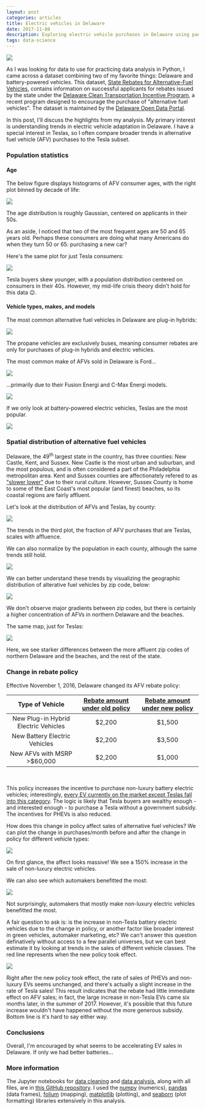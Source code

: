```yaml
---
layout: post
categories: articles
title: Electric vehicles in Delaware
date: 2017-11-08
description: Exploring electric vehicle purchases in Delaware using pandas and folium
tags: data-science
---
```


<p><a href="http://www.exoticspotter.com/tesla-model-s-newark-delaware-130588">
<img src="\img\delaware-EVs\de_tesla.jpg" style="display:block; margin-left: auto; margin-right: auto;">
</a></p>

As I was looking for data to use for practicing data analysis in Python,
I came across a dataset combining two of my favorite things:
Delaware and battery-powered vehicles.
This dataset, [State Rebates for Alternative-Fuel Vehicles](https://data.delaware.gov/Energy-and-Environment/State-Rebates-for-Alternative-Fuel-Vehicles/8z8z-di7f),
contains information on successful applicants for rebates issued by the state under the
[Delaware Clean Transportation Incentive Program](http://www.dnrec.delaware.gov/energy/pages/clean-transportation-incentives-home.aspx),
a recent program designed to encourage the purchase of "alternative fuel vehicles".
The dataset is maintained by the [Delaware Open Data Portal](https://data.delaware.gov).

In this post, I'll discuss the highlights from my analysis.
My primary interest is understanding trends in electric vehicle adaptation in Delaware.
I have a special interest in Teslas, so I often compare broader trends in
alternative fuel vehicle (AFV) purchases to the Tesla subset.

### Population statistics

#### Age

The below figure displays histograms of AFV consumer ages,
with the right plot binned by decade of life:

<img src="\img\delaware-EVs\age.svg" style="display:block; margin-left: auto; margin-right: auto;">

The age distribution is roughly Gaussian, centered on applicants in their 50s.

As an aside, I noticed that two of the most frequent ages are 50 and 65 years old.
Perhaps these consumers are doing what many Americans do when they turn 50 or 65:
purchasing a new car?

Here's the same plot for just Tesla consumers:

<img src="\img\delaware-EVs\age_tesla.svg" style="display:block; margin-left: auto; margin-right: auto;">

Tesla buyers skew younger, with a population distribution centered on
consumers in their 40s.
However, my mid-life crisis theory didn't hold for this data 😉.

#### Vehicle types, makes, and models

The most common alternative fuel vehicles in Delaware are plug-in hybrids:

<img src="\img\delaware-EVs\vehicle_types.svg" style="display:block; margin-left: auto; margin-right: auto;">

The propane vehicles are exclusively buses, meaning consumer rebates are
only for purchases of plug-in hybrids and electric vehicles.

The most common make of AFVs sold in Delaware is Ford...

<img src="\img\delaware-EVs\make.svg" style="display:block; margin-left: auto; margin-right: auto;">

...primarily due to their Fusion Energi and C-Max Energi models.

<img src="\img\delaware-EVs\models.svg" style="display:block; margin-left: auto; margin-right: auto;">

If we only look at battery-powered electric vehicles, Teslas are the most popular.

<img src="\img\delaware-EVs\electric_models.svg" style="display:block; margin-left: auto; margin-right: auto;">

### Spatial distribution of alternative fuel vehicles

Delaware, the 49<sup>th</sup> largest state in the country, has three counties:
New Castle, Kent, and Sussex.
New Castle is the most urban and suburban, and the most populous,
and is often considered a part of the Philadelphia metropolitan area.
Kent and Sussex counties are affectionately refered to as
["slower lower"](https://www.washingtonpost.com/wp-dyn/articles/A54428-2004May25.html)
due to their rural culture.
However, Sussex County is home to some of the East Coast's most popular
(and finest) beaches, so its coastal regions are fairly affluent.

Let's look at the distribution of AFVs and Teslas, by county:

<img src="\img\delaware-EVs\counties.svg" style="display:block; margin-left: auto; margin-right: auto;">

The trends in the third plot, the fraction of AFV purchases that are Teslas,
scales with affluence.

We can also normalize by the population in each county,
although the same trends still hold.

<img src="\img\delaware-EVs\counties_norm.svg" style="display:block; margin-left: auto; margin-right: auto;">

We can better understand these trends by
visualizing the geographic distribution of
alterative fuel vehicles by zip code, below:

<img src="\img\delaware-EVs\afv_norm_map.png" style="display:block; margin-left: auto; margin-right: auto;">

We don't observe major gradients between zip codes, but there is
certainly a higher concentration of AFVs in northern Delaware and the beaches.

The same map, just for Teslas:

<img src="\img\delaware-EVs\tesla_map.png" style="display:block; margin-left: auto; margin-right: auto;">

Here, we see starker differences between the more affluent zip codes of
northern Delaware and the beaches, and the rest of the state.

### Change in rebate policy

Effective November 1, 2016, Delaware changed its AFV rebate policy:

<table style="width:100%">
  <thead>
    <tr>
      <th>Type of Vehicle</th>
      <th><a href="http://www.dnrec.delaware.gov/energy/Pages/Clean-Transportation-July2015-October2016.aspx">
      Rebate amount under old policy</a></th>
      <th><a href="http://dnrec.alpha.delaware.gov/energy-climate/clean-transportation/vehicle-rebates/">
      Rebate amount under new policy</a></th>
    </tr>
  </thead>
  <tbody>
  	<tr>
      <td style="text-align:center"> New Plug-in Hybrid Electric Vehicles </td>
      <td style="text-align:center"> $2,200 </td>
      <td style="text-align:center"> $1,500 </td>
    </tr>
    <tr>
      <td style="text-align:center"> New Battery Electric Vehicles </td>
      <td style="text-align:center"> $2,200 </td>
      <td style="text-align:center"> $3,500 </td>
    </tr>
    <tr>
      <td style="text-align:center"> New AFVs with MSRP >$60,000 </td>
      <td style="text-align:center"> $2,200 </td>
      <td style="text-align:center"> $1,000 </td>
    </tr>
  </tbody>
</table><br>

This policy increases the incentive to purchase non-luxury battery
electric vehicles;
interestingly, [every EV currently on the market except Teslas fall into
this category](http://www.dnrec.delaware.gov/energy/Documents/Transportation%20Program/Clean%20Transportation%20Updates/Vehicle%20List.pdf).
The logic is likely that Tesla buyers are wealthy enough - and interested
enough - to purchase a Tesla without a government subsidy.
The incentives for PHEVs is also reduced.

How does this change in policy affect sales of alternative fuel vehicles?
We can plot the change in purchases/month before and after the change in policy
for different vehicle types:

<img src="\img\delaware-EVs\policy_change_type.svg" style="display:block; margin-left: auto; margin-right: auto;">

On first glance, the affect looks massive! We see a 150% increase in the
sale of non-luxury electric vehicles.

We can also see which automakers benefitted the most:

<img src="\img\delaware-EVs\policy_change_make.svg" style="display:block; margin-left: auto; margin-right: auto;">

Not surprisingly, automakers that mostly make non-luxury electric vehicles
benefitted the most.

A fair question to ask is: is the increase in non-Tesla battery electric vehicles
due to the change in policy, or another factor like broader interest in
green vehicles, automaker marketing, etc?
We can't answer this question definatively without access to a few parallel
universes, but we can best estimate it by looking at trends in the sales
of different vehicle classes.
The red line represents when the new policy took effect.

<img src="\img\delaware-EVs\policy_change_trends.svg" style="display:block; margin-left: auto; margin-right: auto;">

Right after the new policy took effect, the rate of sales of PHEVs
and non-luxury EVs seems unchanged, and there's actually a slight
increase in the rate of Tesla sales!
This result indicates that the rebate had little immediate effect
on AFV sales;
in fact, the large increase in non-Tesla EVs came six months later,
in the summer of 2017.
However, it's possible that this future increase wouldn't have happened
without the more generous subsidy.
Bottom line is it's hard to say either way.

### Conclusions

Overall, I'm encouraged by what seems to be accelerating EV sales in Delaware.
If only we had better batteries...

### More information

The Jupyter notebooks for [data cleaning](https://nbviewer.jupyter.org/github/petermattia/Delaware-EVs/blob/master/Electric%20vehicles%20in%20Delaware%20-%20Data%20cleaning.ipynb?flush_cache=true)
and [data analysis](https://nbviewer.jupyter.org/github/petermattia/Delaware-EVs/blob/master/Electric%20vehicles%20in%20Delaware%20-%20Data%20analysis.ipynb?flush_cache=true), along with all files,
are in [this GitHub repository](https://github.com/petermattia/Delaware-EVs).
I used the
[numpy](http://numpy.org) (numerics),
[pandas](https://pandas.pydata.org) (data frames),
[folium](https://folium.readthedocs.io/en/latest/) (mapping),
[matplotlib](https://matplotlib.org) (plotting), and
[seaborn](https://seaborn.pydata.org) (plot formatting)
libraries extensively in this analysis.
